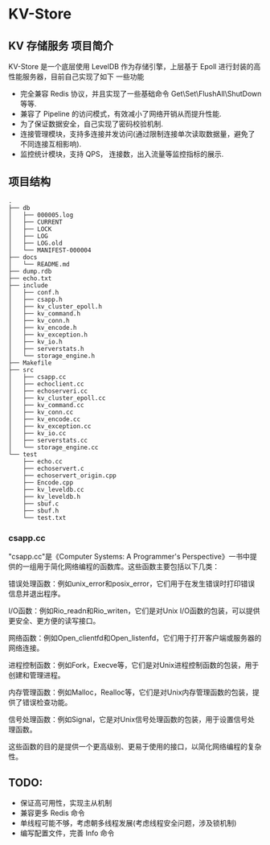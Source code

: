 # KV-Store

## KV 存储服务 项目简介

KV-Store 是⼀个底层使⽤ LevelDB 作为存储引擎，上层基于 Epoll 进⾏封装的⾼性能服务器，⽬前⾃⼰实现了如下
⼀些功能

* 完全兼容 Redis 协议，并且实现了⼀些基础命令 Get\Set\FlushAll\ShutDown 等等.
* 兼容了 Pipeline 的访问模式，有效减⼩了⽹络开销从⽽提升性能.
* 为了保证数据安全，⾃⼰实现了密码校验机制.
* 连接管理模块，⽀持多连接并发访问(通过限制连接单次读取数据量，避免了不同连接互相影响).
* 监控统计模块，⽀持 QPS， 连接数，出⼊流量等监控指标的展示.

## 项目结构

```
.
├── db
│   ├── 000005.log
│   ├── CURRENT
│   ├── LOCK
│   ├── LOG
│   ├── LOG.old
│   └── MANIFEST-000004
├── docs
│   └── README.md
├── dump.rdb
├── echo.txt
├── include
│   ├── conf.h
│   ├── csapp.h
│   ├── kv_cluster_epoll.h
│   ├── kv_command.h
│   ├── kv_conn.h
│   ├── kv_encode.h
│   ├── kv_exception.h
│   ├── kv_io.h
│   ├── serverstats.h
│   └── storage_engine.h
├── Makefile
├── src
│   ├── csapp.cc
│   ├── echoclient.cc
│   ├── echoserveri.cc
│   ├── kv_cluster_epoll.cc
│   ├── kv_command.cc
│   ├── kv_conn.cc
│   ├── kv_encode.cc
│   ├── kv_exception.cc
│   ├── kv_io.cc
│   ├── serverstats.cc
│   └── storage_engine.cc
└── test
    ├── echo.cc
    ├── echoservert.c
    ├── echoservert_origin.cpp
    ├── Encode.cpp
    ├── kv_leveldb.cc
    ├── kv_leveldb.h
    ├── sbuf.c
    ├── sbuf.h
    └── test.txt
```

### csapp.cc

"csapp.cc"是《Computer Systems: A Programmer's Perspective》一书中提供的一组用于简化网络编程的函数库。这些函数主要包括以下几类：

错误处理函数：例如unix_error和posix_error，它们用于在发生错误时打印错误信息并退出程序。

I/O函数：例如Rio_readn和Rio_writen，它们是对Unix I/O函数的包装，可以提供更安全、更方便的读写接口。

网络函数：例如Open_clientfd和Open_listenfd，它们用于打开客户端或服务器的网络连接。

进程控制函数：例如Fork，Execve等，它们是对Unix进程控制函数的包装，用于创建和管理进程。

内存管理函数：例如Malloc，Realloc等，它们是对Unix内存管理函数的包装，提供了错误检查功能。

信号处理函数：例如Signal，它是对Unix信号处理函数的包装，用于设置信号处理函数。

这些函数的目的是提供一个更高级别、更易于使用的接口，以简化网络编程的复杂性。


## TODO:

* 保证高可用性，实现主从机制
* 兼容更多 Redis 命令
* 单线程可能不够，考虑朝多线程发展(考虑线程安全问题，涉及锁机制)
* 编写配置文件，完善 Info 命令
 

